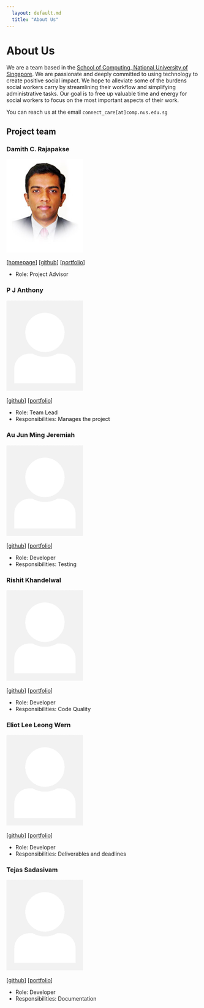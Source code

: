```yaml
---
  layout: default.md
  title: "About Us"
---
```


# About Us

We are a team based in the [School of Computing, National University of Singapore](http://www.comp.nus.edu.sg). 
We are passionate and deeply committed to using technology to create positive social impact.
We hope to alleviate some of the burdens social workers carry by streamlining their workflow 
and simplifying administrative tasks. Our goal is to free up valuable time and energy for 
social workers to focus on the most important aspects of their work.


You can reach us at the email `connect_care[at]comp.nus.edu.sg`

## Project team

### Damith C. Rajapakse

<img src="images/damithc.png" width="200px">

[[homepage](http://www.comp.nus.edu.sg/~damithch)]
[[github](https://github.com/damithc)]
[[portfolio](http://www.comp.nus.edu.sg/~damithch)]

* Role: Project Advisor

### P J Anthony

<img src="images/pjanthony2001.png" width="200px">

[[github](http://github.com/pjanthony2001)]
[[portfolio](team/anthony.md)]

* Role: Team Lead
* Responsibilities: Manages the project

### Au Jun Ming Jeremiah

<img src="images/jolonauh.png" width="200px">

[[github](http://github.com/jolonauh)]
[[portfolio](team/jeremiah.md)]

* Role: Developer
* Responsibilities: Testing

### Rishit Khandelwal

<img src="images/rishit02.png" width="200px">

[[github](http://github.com/rishit02)] [[portfolio](team/rishit.md)]

* Role: Developer
* Responsibilities: Code Quality

### Eliot Lee Leong Wern

<img src="images/eliotlee68.png" width="200px">

[[github](http://github.com/eliotlee68)]
[[portfolio](team/eliot.md)]

* Role: Developer
* Responsibilities: Deliverables and deadlines

### Tejas Sadasivam

<img src="images/tejas-1405.png" width="200px">

[[github](http://github.com/tejas-1405)]
[[portfolio](team/tejas.md)]

* Role: Developer
* Responsibilities: Documentation
